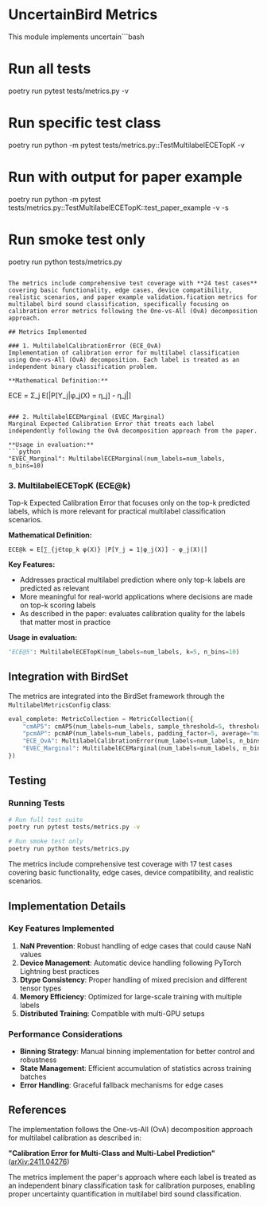 # UncertainBird Metrics

This module implements uncertain```bash
# Run all tests
poetry run pytest tests/metrics.py -v

# Run specific test class  
poetry run python -m pytest tests/metrics.py::TestMultilabelECETopK -v

# Run with output for paper example
poetry run python -m pytest tests/metrics.py::TestMultilabelECETopK::test_paper_example -v -s

# Run smoke test only
poetry run python tests/metrics.py
```

The metrics include comprehensive test coverage with **24 test cases** covering basic functionality, edge cases, device compatibility, realistic scenarios, and paper example validation.fication metrics for multilabel bird sound classification, specifically focusing on calibration error metrics following the One-vs-All (OvA) decomposition approach.

## Metrics Implemented

### 1. MultilabelCalibrationError (ECE_OvA)
Implementation of calibration error for multilabel classification using One-vs-All (OvA) decomposition. Each label is treated as an independent binary classification problem.

**Mathematical Definition:**
```
ECE = Σ_j E[|P[Y_j|φ_j(X) = η_j] - η_j|]
```

### 2. MultilabelECEMarginal (EVEC_Marginal)
Marginal Expected Calibration Error that treats each label independently following the OvA decomposition approach from the paper.

**Usage in evaluation:**
```python
"EVEC_Marginal": MultilabelECEMarginal(num_labels=num_labels, n_bins=10)
```

### 3. MultilabelECETopK (ECE@k)
Top-k Expected Calibration Error that focuses only on the top-k predicted labels, which is more relevant for practical multilabel classification scenarios.

**Mathematical Definition:**
```
ECE@k = E[∑_{j∈top_k φ(X)} |P[Y_j = 1|φ_j(X)] - φ_j(X)|]
```

**Key Features:**
- Addresses practical multilabel prediction where only top-k labels are predicted as relevant
- More meaningful for real-world applications where decisions are made on top-k scoring labels
- As described in the paper: evaluates calibration quality for the labels that matter most in practice

**Usage in evaluation:**
```python
"ECE@5": MultilabelECETopK(num_labels=num_labels, k=5, n_bins=10)
```

## Integration with BirdSet

The metrics are integrated into the BirdSet framework through the `MultilabelMetricsConfig` class:

```python
eval_complete: MetricCollection = MetricCollection({
    "cmAP5": cmAP5(num_labels=num_labels, sample_threshold=5, thresholds=None),
    "pcmAP": pcmAP(num_labels=num_labels, padding_factor=5, average="macro", thresholds=None),
    "ECE_OvA": MultilabelCalibrationError(num_labels=num_labels, n_bins=10),
    "EVEC_Marginal": MultilabelECEMarginal(num_labels=num_labels, n_bins=10),
})
```

## Testing

### Running Tests

```bash
# Run full test suite
poetry run pytest tests/metrics.py -v

# Run smoke test only
poetry run python tests/metrics.py
```

The metrics include comprehensive test coverage with 17 test cases covering basic functionality, edge cases, device compatibility, and realistic scenarios.

## Implementation Details

### Key Features Implemented

1. **NaN Prevention**: Robust handling of edge cases that could cause NaN values
2. **Device Management**: Automatic device handling following PyTorch Lightning best practices
3. **Dtype Consistency**: Proper handling of mixed precision and different tensor types
4. **Memory Efficiency**: Optimized for large-scale training with multiple labels
5. **Distributed Training**: Compatible with multi-GPU setups

### Performance Considerations

- **Binning Strategy**: Manual binning implementation for better control and robustness
- **State Management**: Efficient accumulation of statistics across training batches
- **Error Handling**: Graceful fallback mechanisms for edge cases

## References

The implementation follows the One-vs-All (OvA) decomposition approach for multilabel calibration as described in:

**"Calibration Error for Multi-Class and Multi-Label Prediction"** ([arXiv:2411.04276](https://arxiv.org/abs/2411.04276))

The metrics implement the paper's approach where each label is treated as an independent binary classification task for calibration purposes, enabling proper uncertainty quantification in multilabel bird sound classification.
